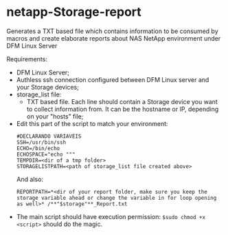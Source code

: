 # netapp-Storage-report
Generates a TXT based file which contains information to be consumed by macros and create elaborate reports about NAS NetApp environment under DFM Linux Server

Requirements:

- DFM Linux Server;
- Authless ssh connection configured between DFM Linux server and your Storage devices;
- storage_list file:
  -  TXT based file. Each line should contain a Storage device you want to collect information from. It can be the hostname or IP, depending on your "hosts" file;
- Edit this part of the script to match your environment:
  ```
  #DECLARANDO VARIAVEIS
  SSH=/usr/bin/ssh
  ECHO=/bin/echo
  ECHOSPACE="echo """
  TEMPDIR=<dir of a tmp folder>
  STORAGELISTPATH=<path of storage_list file created above>
  ```
  And also:
  ```
  REPORTPATH=*<dir of your report folder, make sure you keep the storage variable ahead or change the variable in for loop opening as well>* /**"$storage"**_Report.txt
  ```
- The main script should have execution permission: ```$sudo chmod +x <script>``` should do the magic.
